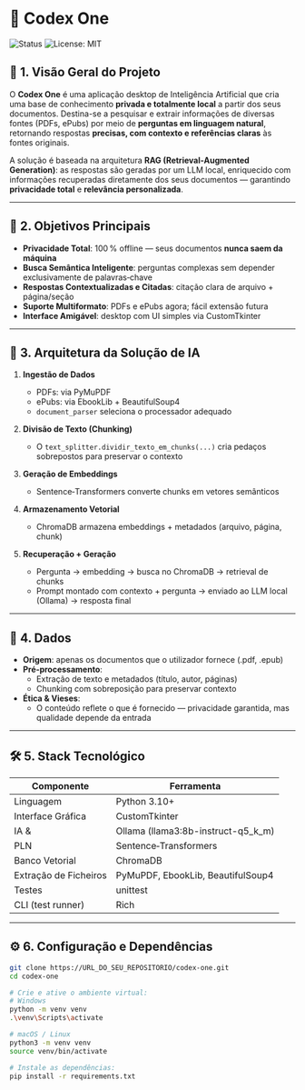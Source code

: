 # 🎯 Codex One

![Status](https://img.shields.io/badge/status-beta-blue)
![License: MIT](https://img.shields.io/badge/license-MIT-green)

## 🧠 1. Visão Geral do Projeto

O **Codex One** é uma aplicação desktop de Inteligência Artificial que cria uma base de conhecimento **privada e totalmente local** a partir dos seus documentos. Destina-se a pesquisar e extrair informações de diversas fontes (PDFs, ePubs) por meio de **perguntas em linguagem natural**, retornando respostas **precisas, com contexto e referências claras** às fontes originais.

A solução é baseada na arquitetura **RAG (Retrieval‑Augmented Generation)**: as respostas são geradas por um LLM local, enriquecido com informações recuperadas diretamente dos seus documentos — garantindo **privacidade total** e **relevância personalizada**.

---

## 🎯 2. Objetivos Principais

- **Privacidade Total**: 100 % offline — seus documentos **nunca saem da máquina**  
- **Busca Semântica Inteligente**: perguntas complexas sem depender exclusivamente de palavras‑chave  
- **Respostas Contextualizadas e Citadas**: citação clara de arquivo + página/seção  
- **Suporte Multiformato**: PDFs e ePubs agora; fácil extensão futura  
- **Interface Amigável**: desktop com UI simples via CustomTkinter

---

## 🧩 3. Arquitetura da Solução de IA

1. **Ingestão de Dados**  
   - PDFs: via PyMuPDF  
   - ePubs: via EbookLib + BeautifulSoup4  
   - `document_parser` seleciona o processador adequado  

2. **Divisão de Texto (Chunking)**  
   - O `text_splitter.dividir_texto_em_chunks(...)` cria pedaços sobrepostos para preservar o contexto  

3. **Geração de Embeddings**  
   - Sentence‑Transformers converte chunks em vetores semânticos  

4. **Armazenamento Vetorial**  
   - ChromaDB armazena embeddings + metadados (arquivo, página, chunk)  

5. **Recuperação + Geração**  
   - Pergunta → embedding → busca no ChromaDB → retrieval de chunks  
   - Prompt montado com contexto + pergunta → enviado ao LLM local (Ollama) → resposta final

---

## 📂 4. Dados

- **Origem**: apenas os documentos que o utilizador fornece (.pdf, .epub)  
- **Pré‑processamento**:
  - Extração de texto e metadados (título, autor, páginas)  
  - Chunking com sobreposição para preservar contexto  
- **Ética & Vieses**:
  - O conteúdo reflete o que é fornecido — privacidade garantida, mas qualidade depende da entrada

---

## 🛠️ 5. Stack Tecnológico

| Componente              | Ferramenta                                |
|------------------------|-------------------------------------------|
| Linguagem              | Python 3.10+                              |
| Interface Gráfica      | CustomTkinter                             |
| IA &                   | Ollama (llama3:8b-instruct-q5_k_m)        |
| PLN                    | Sentence‑Transformers                     |
| Banco Vetorial         | ChromaDB                                  |
| Extração de Ficheiros  | PyMuPDF, EbookLib, BeautifulSoup4         |
| Testes                 | unittest                                  |
| CLI (test runner)      | Rich                                      |

---

## ⚙️ 6. Configuração e Dependências

```bash
git clone https://URL_DO_SEU_REPOSITORIO/codex-one.git
cd codex-one

# Crie e ative o ambiente virtual:
# Windows
python -m venv venv
.\venv\Scripts\activate

# macOS / Linux
python3 -m venv venv
source venv/bin/activate

# Instale as dependências:
pip install -r requirements.txt
